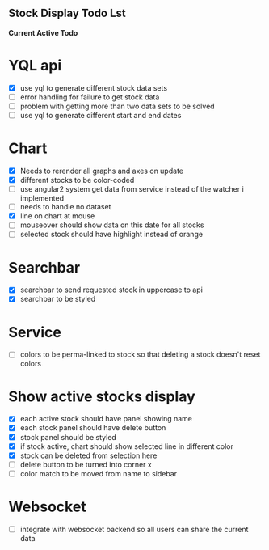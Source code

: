 ## Stock Display Todo Lst

**Current Active Todo**

# YQL api
- [x] use yql to generate different stock data sets 
- [ ] error handling for failure to get stock data
- [ ] problem with getting more than two data sets to be solved
- [ ] use yql to generate different start and end dates

# Chart
- [x] Needs to rerender all graphs and axes on update
- [x] different stocks to be color-coded
- [ ] use angular2 system get data from service instead of the watcher i implemented
- [ ] needs to handle no dataset
- [x] line on chart at mouse
- [ ] mouseover should show data on this date for all stocks
- [ ] selected stock should have highlight instead of orange

# Searchbar
- [x] searchbar to send requested stock in uppercase to api
- [x] searchbar to be styled

# Service
- [ ] colors to be perma-linked to stock so that deleting a stock doesn't reset colors

# Show active stocks display
- [x] each active stock should have panel showing name
- [x] each stock panel should have delete button
- [x] stock panel should be styled
- [x] if stock active, chart should show selected line in different color
- [x] stock can be deleted from selection here
- [ ] delete button to be turned into corner x
- [ ] color match to be moved from name to sidebar

# Websocket
- [ ] integrate with websocket backend so all users can share the current data